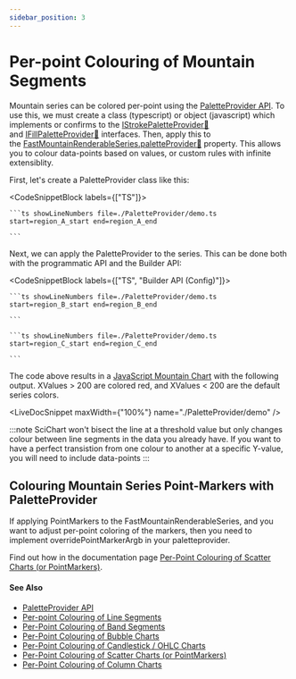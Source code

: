 ```yaml
---
sidebar_position: 3
---
```


# Per-point Colouring of Mountain Segments

Mountain series can be colored per-point using the [PaletteProvider API](/2d-charts/chart-types/palette-provider-api/palette-provider-api-overview). To use this, we must create a class (typescript) or object (javascript) which implements or confirms to the [IStrokePaletteProvider:blue_book:](https://www.scichart.com/documentation/js/current/typedoc/interfaces/istrokepaletteprovider.html) and [IFillPaletteProvider:blue_book:](https://www.scichart.com/documentation/js/current/typedoc/interfaces/ifillpaletteprovider.html) interfaces. Then, apply this to the [FastMountainRenderableSeries.paletteProvider:blue_book:](https://www.scichart.com/documentation/js/current/typedoc/classes/fastmountainrenderableseries.html#paletteprovider) property. This allows you to colour data-points based on values, or custom rules with infinite extensiblity.

First, let's create a PaletteProvider class like this:

<CodeSnippetBlock labels={["TS"]}>

    ```ts showLineNumbers file=./PaletteProvider/demo.ts start=region_A_start end=region_A_end
 
    ```
 
</CodeSnippetBlock>
 

Next, we can apply the PaletteProvider to the series. This can be done both with the programmatic API and the Builder API:

<CodeSnippetBlock labels={["TS", "Builder API (Config)"]}>

    ```ts showLineNumbers file=./PaletteProvider/demo.ts start=region_B_start end=region_B_end
 
    ```
 
    ```ts showLineNumbers file=./PaletteProvider/demo.ts start=region_C_start end=region_C_end
 
    ```    

</CodeSnippetBlock>
 

The code above results in a [JavaScript Mountain Chart](https://scichart.com/demo/javascript-mountain-chart) with the following output. XValues > 200 are colored red, and XValues < 200 are the default series colors.

<LiveDocSnippet maxWidth={"100%"} name="./PaletteProvider/demo" />

:::note
SciChart won't bisect the line at a threshold value but only changes colour between line segments in the data you already have. If you want to have a perfect transistion from one colour to another at a specific Y-value, you will need to include data-points
:::

Colouring Mountain Series Point-Markers with PaletteProvider
------------------------------------------------------------

If applying PointMarkers to the FastMountainRenderableSeries, and you want to adjust per-point coloring of the markers, then you need to implement overridePointMarkerArgb in your paletteprovider.

Find out how in the documentation page [Per-Point Colouring of Scatter Charts (or PointMarkers)](/2d-charts/chart-types/palette-provider-api/xy-scatter-renderable-series).

#### See Also

- [PaletteProvider API](/2d-charts/chart-types/palette-provider-api/palette-provider-api-overview)
- [Per-point Colouring of Line Segments](/2d-charts/chart-types/palette-provider-api/fast-line-renderable-series)
- [Per-Point Colouring of Band Segments](/2d-charts/chart-types/palette-provider-api/fast-band-renderable-series)
- [Per-Point Colouring of Bubble Charts](/2d-charts/chart-types/palette-provider-api/fast-bubble-renderable-series)
- [Per-Point Colouring of Candlestick / OHLC Charts](/2d-charts/chart-types/palette-provider-api/fast-candlestick-ohlc-renderable-series)
- [Per-Point Colouring of Scatter Charts (or PointMarkers)](/2d-charts/chart-types/palette-provider-api/xy-scatter-renderable-series)
- [Per-Point Colouring of Column Charts](/2d-charts/chart-types/palette-provider-api/fast-column-renderable-series)